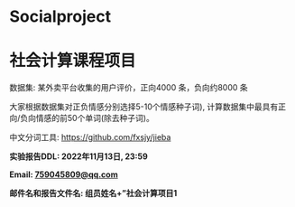 # Socialproject
# 社会计算课程项目
  数据集: 某外卖平台收集的用户评价，正向4000 条，负向约8000 条
  
  大家根据数据集对正负情感分别选择5-10个情感种子词), 计算数据集中最具有正向/负向情感的前50个单词(除去种子词)。
  
  中文分词工具: https://github.com/fxsjy/jieba
  
**实验报告DDL: 2022年11月13日, 23:59**

**Email: 759045809@qq.com**

**邮件名和报告文件名: 组员姓名+”社会计算项目1**
